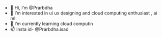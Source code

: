 - 👋 Hi, I’m @Prarbdha
- 👀 I’m interested in ui ux designing and cloud computing enthusiast , ai ml
- 🌱 I’m currently learning cloud computin
- 📫 insta id- @Prarbdha.isad


<!---
Prarbdha/Prarbdha is a ✨ special ✨ repository because its `README.md` (this file) appears on your GitHub profile.
You can click the Preview link to take a look at your changes.
--->
